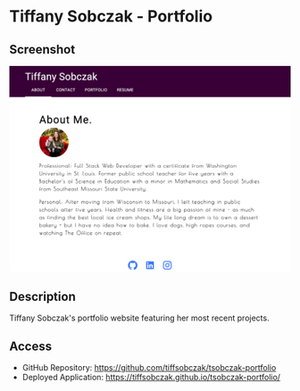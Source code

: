 # Tiffany Sobczak - Portfolio

## Screenshot
![Portfolio Screenshot](public/assets/images/portfSS.png)


## Description

Tiffany Sobczak's portfolio website featuring her most recent projects.

## Access
* GitHub Repository: https://github.com/tiffsobczak/tsobczak-portfolio
* Deployed Application: https://tiffsobczak.github.io/tsobczak-portfolio/

